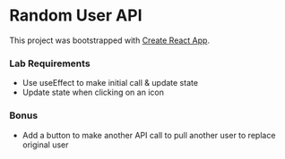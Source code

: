 # Random User API

This project was bootstrapped with [Create React App](https://github.com/facebook/create-react-app).

### Lab Requirements

- Use useEffect to make initial call & update state
- Update state when clicking on an icon

### Bonus
- Add a button to make another API call to pull another user to replace original user
